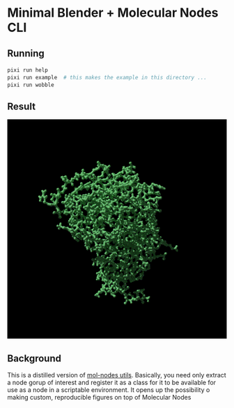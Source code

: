 # Minimal Blender + Molecular Nodes CLI

## Running

```sh
pixi run help
pixi run example  # this makes the example in this directory ...
pixi run wobble
```

## Result

![](./1FAP_animation.gif)

## Background

This is a distilled version of [mol-nodes utils](https://github.com/zachcp/molnodes-utils). Basically, you need only extract a node gorup of interest
and register it as a class for it to be available for use as a node in a scriptable environment. It opens up the possibility o making
custom, reproducible figures on top of Molecular Nodes
